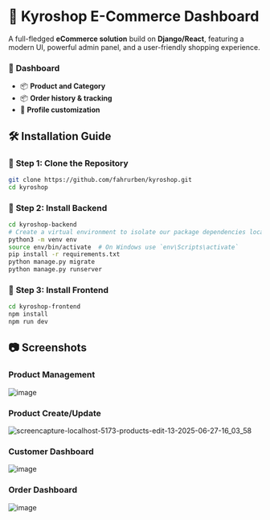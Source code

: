 # 🚀 Kyroshop E-Commerce Dashboard
A full-fledged **eCommerce solution** build on **Django/React**, featuring a modern UI, powerful admin panel, and a user-friendly shopping experience. 

### 🔹 **Dashboard**
- 📦 **Product and Category**
- 📦 **Order history & tracking**
- 🔧 **Profile customization**

## 🛠️ Installation Guide

### 🔹 **Step 1: Clone the Repository**
```sh
git clone https://github.com/fahrurben/kyroshop.git
cd kyroshop
```

### 🔹 **Step 2: Install Backend**
```sh
cd kyroshop-backend
# Create a virtual environment to isolate our package dependencies locally
python3 -m venv env
source env/bin/activate  # On Windows use `env\Scripts\activate`
pip install -r requirements.txt
python manage.py migrate
python manage.py runserver
```

### 🔹 **Step 3: Install Frontend**
```sh
cd kyroshop-frontend
npm install
npm run dev
```

## 📷 Screenshots

### **Product Management**
![image](https://github.com/user-attachments/assets/2e58e40c-663f-4d5e-9e36-cf83984e6c89)

### **Product Create/Update**
![screencapture-localhost-5173-products-edit-13-2025-06-27-16_03_58](https://github.com/user-attachments/assets/c025a1eb-dfa2-420a-a0e0-c321bc11dc12)

### **Customer Dashboard**
![image](https://github.com/user-attachments/assets/c248b219-0302-4c13-8106-d8347c505c74)

### **Order Dashboard**
![image](https://github.com/user-attachments/assets/4a4677db-cc4a-4353-a501-d5b0de3da82e)

